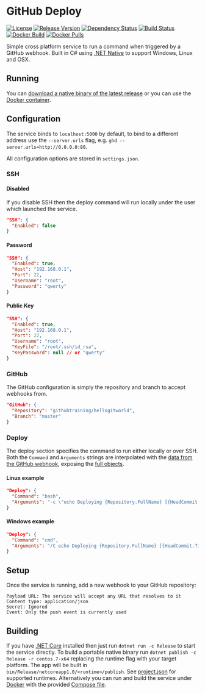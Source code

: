 # GitHub Deploy
[![License](https://img.shields.io/github/license/JoeBiellik/ghd.svg)](LICENSE.md)
[![Release Version](https://img.shields.io/github/release/JoeBiellik/ghd.svg)](https://github.com/JoeBiellik/ghd/releases)
[![Dependency Status](https://img.shields.io/versioneye/d/user/projects/584b5112a662a5003f83c176.svg)](https://www.versioneye.com/user/projects/584b5112a662a5003f83c176)
[![Build Status](https://img.shields.io/travis/JoeBiellik/ghd.svg)](https://travis-ci.org/JoeBiellik/ghd)
[![Docker Build](https://img.shields.io/docker/automated/joebiellik/ghd.svg)](https://microbadger.com/images/joebiellik/ghd)
[![Docker Pulls](https://img.shields.io/docker/pulls/joebiellik/ghd.svg)](https://hub.docker.com/r/joebiellik/ghd/)

Simple cross platform service to run a command when triggered by a GitHub webhook. Built in C# using [.NET Native](https://msdn.microsoft.com/en-us/library/dn584397\(v=vs.110\).aspx) to support Windows, Linux and OSX.

## Running
You can [download a native binary of the latest release](https://github.com/JoeBiellik/ghd/releases/latest) or you can use the [Docker container](https://hub.docker.com/r/joebiellik/ghd/).

## Configuration
The service binds to `localhost:5000` by default, to bind to a different address use the `--server.urls` flag, e.g. `ghd --server.urls=http://0.0.0.0:80`.

All configuration options are stored in `settings.json`.

### SSH
#### Disabled
If you disable SSH then the deploy command will run locally under the user which launched the service.

```json
"SSH": {
  "Enabled": false
}
```

#### Password
```json
"SSH": {
  "Enabled": true,
  "Host": "192.168.0.1",
  "Port": 22,
  "Username": "root",
  "Password": "qwerty"
}
```

#### Public Key
```json
"SSH": {
  "Enabled": true,
  "Host": "192.168.0.1",
  "Port": 22,
  "Username": "root",
  "KeyFile": "/root/.ssh/id_rsa",
  "KeyPassword": null // or "qwerty"
}
```

### GitHub
The GitHub configuration is simply the repository and branch to accept webhooks from.

```json
"GitHub": {
  "Repository": "githubtraining/hellogitworld",
  "Branch": "master"
}
```

### Deploy
The deploy section specifies the command to run either locally or over SSH.
Both the `Command` and `Arguments` strings are interpolated with the [data from the GitHub webhook](https://developer.github.com/v3/activity/events/types/#pushevent), exposing the [full objects](Webhooks/GitHub.cs).

#### Linux example
```json
"Deploy": {
  "Command": "bash",
  "Arguments": "-c \"echo Deploying {Repository.FullName} [{HeadCommit.Timestamp}]: {HeadCommit.Message}\""
}
```

#### Windows example
```json
"Deploy": {
  "Command": "cmd",
  "Arguments": "/C echo Deploying {Repository.FullName} [{HeadCommit.Timestamp}]: {HeadCommit.Message}"
}
```

## Setup
Once the service is running, add a new webhook to your GitHub repository:
```
Payload URL: The service will accept any URL that resolves to it
Content type: application/json
Secret: Ignored
Event: Only the push event is currently used
```

## Building
If you have [.NET Core](https://www.microsoft.com/net/core) installed then just run `dotnet run -c Release` to start the service directly.
To build a portable native binary run `dotnet publish -c Release -r centos.7-x64` replacing the runtime flag with your target platform. The app will be built in `bin/Release/netcoreapp1.0/<runtime>/publish`. See [project.json](project.json) for supported runtimes.
Alternatively you can run and build the service under [Docker](https://www.docker.com/) with the provided [Compose file](docker-compose.yml).
